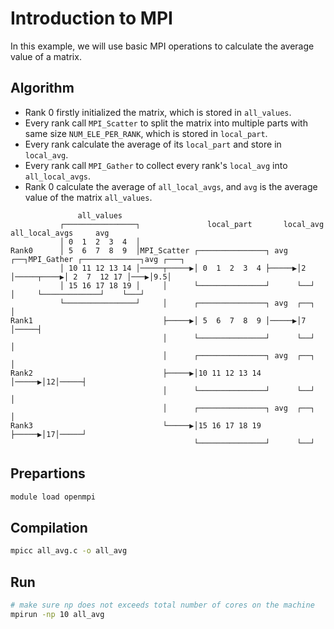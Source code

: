 # Introduction to MPI

In this example, we will use basic MPI operations to calculate the average value of a matrix.

## Algorithm

* Rank 0 firstly initialized the matrix, which is stored in `all_values`.
* Every rank call `MPI_Scatter` to split the matrix into multiple parts with same size `NUM_ELE_PER_RANK`, which is stored in `local_part`.
* Every rank calculate the average of its `local_part` and store in `local_avg`.
* Every rank call `MPI_Gather` to collect every rank's `local_avg` into `all_local_avgs`.
* Rank 0 calculate the average of `all_local_avgs`, and `avg` is the average value of the matrix `all_values`.

```
               all_values                                                                              
           ┌────────────────┐               local_part       local_avg          all_local_avgs     avg 
           │ 0  1  2  3  4  │                                                                          
Rank0      │ 5  6  7  8  9  │MPI_Scatter ┌───────────────┐ avg  ┌──┐MPI_Gather ┌─────────────┐avg ┌───┐
           │ 10 11 12 13 14 │─────┬─────▶│ 0  1  2  3  4 ├─────▶│2 │─────┬────▶│ 2  7  12 17 │───▶│9.5│
           │ 15 16 17 18 19 │     │      └───────────────┘      └──┘     │     └─────────────┘    └───┘
           └────────────────┘     │      ┌───────────────┐ avg  ┌──┐     │                             
Rank1                             ├─────▶│ 5  6  7  8  9 │─────▶│7 │─────┤                             
                                  │      └───────────────┘      └──┘     │                             
                                  │      ┌───────────────┐ avg  ┌──┐     │                             
Rank2                             ├─────▶│10 11 12 13 14 │─────▶│12│─────┤                             
                                  │      └───────────────┘      └──┘     │                             
                                  │      ┌───────────────┐ avg  ┌──┐     │                             
Rank3                             └─────▶│15 16 17 18 19 ├─────▶│17│─────┘                             
                                         └───────────────┘      └──┘                                   
```

## Prepartions

```bash
module load openmpi
```

## Compilation

```bash
mpicc all_avg.c -o all_avg
```

## Run

```bash
# make sure np does not exceeds total number of cores on the machine
mpirun -np 10 all_avg 
```

